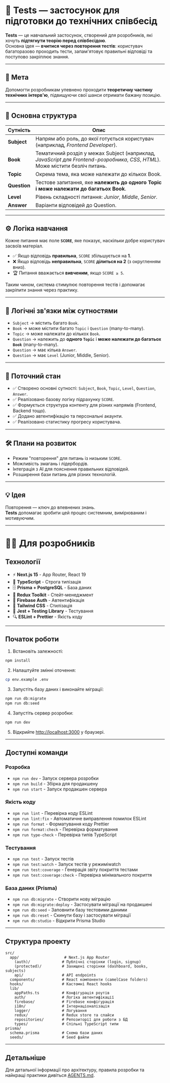 # 🧠 Tests — застосунок для підготовки до технічних співбесід

**Tests** — це навчальний застосунок, створений для розробників, які хочуть **підтягнути теорію перед співбесідою**.  
Основна ідея — **вчитися через повторення тестів**: користувач багаторазово проходить тести, запам'ятовує правильні відповіді та поступово закріплює знання.

---

## 🎯 Мета

Допомогти розробникам упевнено проходити **теоретичну частину технічних інтерв'ю**, підвищуючи свої шанси отримати бажану позицію.

---

## 🧩 Основна структура

| Сутність     | Опис                                                                                                                            |
| ------------ | ------------------------------------------------------------------------------------------------------------------------------- |
| **Subject**  | Напрям або роль, до якої готується користувач (наприклад, _Frontend Developer_).                                                |
| **Book**     | Тематичний розділ у межах Subject (наприклад, _JavaScript для Frontend-розробника_, _CSS_, _HTML_). Може містити безліч питань. |
| **Topic**    | Окрема тема, яка може належати до кількох Book.                                                                                 |
| **Question** | Тестове запитання, яке **належить до одного Topic і може належати до багатьох Book**.                                           |
| **Level**    | Рівень складності питання: _Junior_, _Middle_, _Senior_.                                                                        |
| **Answer**   | Варіанти відповідей до Question.                                                                                                |

---

## ⚙️ Логіка навчання

Кожне питання має поле **`SCORE`**, яке показує, наскільки добре користувач засвоїв матеріал.

- ✅ Якщо відповідь **правильна**, `SCORE` збільшується на **1**.
- ❌ Якщо відповідь **неправильна**, `SCORE` **ділиться на 2** (з округленням вниз).
- 🏆 Питання вважається **вивченим**, якщо `SCORE ≥ 5`.

Таким чином, система стимулює повторення тестів і допомагає закріпити знання через практику.

---

## 🧠 Логічні зв'язки між сутностями

- `Subject` → містить багато `Book`.
- `Book` → може містити багато `Topic` і `Question` (many-to-many).
- `Topic` → може належати до кількох `Book`.
- `Question` → належить до **одного `Topic`** і **може належати до багатьох `Book`** (many-to-many).
- `Question` → має кілька `Answer`.
- `Question` → має `Level` (Junior, Middle, Senior).

---

## 🚀 Поточний стан

- ✅ Створено основні сутності: `Subject`, `Book`, `Topic`, `Level`, `Question`, `Answer`.
- ✅ Реалізовано базову логіку підрахунку `SCORE`.
- ✅ Формується структура контенту для різних напрямів (Frontend, Backend тощо).
- ✅ Додано автентифікацію та персональні акаунти.
- ✅ Реалізовано статистику прогресу користувача.

---

## 🛠️ Плани на розвиток

- Режим "повторення" для питань із низьким `SCORE`.
- Можливість змагань і лідербордів.
- Інтеграція з AI для пояснення правильних відповідей.
- Розширення бази питань для різних технологій.

---

## 💡 Ідея

Повторення — ключ до впевнених знань.  
**Tests** допомагає зробити цей процес системним, вимірюваним і мотивуючим.

---

# 👨‍💻 Для розробників

## Технології

- ⚡ **Next.js 15** - App Router, React 19
- 🔷 **TypeScript** - Строга типізація
- 🗄️ **Prisma + PostgreSQL** - База даних
- 🔄 **Redux Toolkit** - Стейт-менеджмент
- 🔐 **Firebase Auth** - Автентифікація
- 🎨 **Tailwind CSS** - Стилізація
- 🧪 **Jest + Testing Library** - Тестування
- 🔍 **ESLint + Prettier** - Якість коду

---

## Початок роботи

1. Встановіть залежності:

```bash
npm install
```

2. Налаштуйте змінні оточення:

```bash
cp env.example .env
```

3. Запустіть базу даних і виконайте міграції:

```bash
npm run db:migrate
npm run db:seed
```

4. Запустіть сервер розробки:

```bash
npm run dev
```

5. Відкрийте [http://localhost:3000](http://localhost:3000) у браузері.

---

## Доступні команди

### Розробка

- `npm run dev` - Запуск сервера розробки
- `npm run build` - Збірка для продакшену
- `npm run start` - Запуск продакшен сервера

### Якість коду

- `npm run lint` - Перевірка коду ESLint
- `npm run lint:fix` - Автоматичне виправлення помилок ESLint
- `npm run format` - Форматування коду Prettier
- `npm run format:check` - Перевірка форматування
- `npm run type-check` - Перевірка типів TypeScript

### Тестування

- `npm run test` - Запуск тестів
- `npm run test:watch` - Запуск тестів у режиміwatch
- `npm run test:coverage` - Генерація звіту покриття тестами
- `npm run test:coverage:check` - Перевірка мінімального покриття

### База даних (Prisma)

- `npm run db:migrate` - Створити нову міграцію
- `npm run db:migrate:deploy` - Застосувати міграції на продакшені
- `npm run db:seed` - Заповнити базу тестовими даними
- `npm run db:reset` - Скинути базу і застосувати міграції
- `npm run db:studio` - Відкрити Prisma Studio

---

## Структура проекту

```
src/
  app/                    # Next.js App Router
    (auth)/              # Публічні сторінки (login, signup)
    (protected)/         # Захищені сторінки (dashboard, books, subjects)
    api/                 # API endpoints
  components/            # React компоненти (camelCase folders)
  hooks/                 # Кастомні React hooks
  lib/
    appPaths.ts          # Конфігурація роутів
    auth/                # Логіка автентифікації
    firebase/            # Firebase конфігурація
    i18n/                # Інтернаціоналізація
    logger/              # Логування
    redux/               # Redux store та слайси
    repositories/        # Репозиторії для роботи з БД
    types/               # Спільні TypeScript типи
prisma/
  schema.prisma          # Схема бази даних
  seeds/                 # Seed файли
```

---

## Детальніше

Для детальної інформації про архітектуру, правила розробки та найкращі практики дивіться [AGENTS.md](./AGENTS.md).
